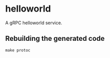 # helloworld
A gRPC helloworld service.

## Rebuilding the generated code
```console
make protoc
```
